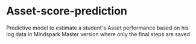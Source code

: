 # Asset-score-prediction
Predictive model to estimate a student's Asset performance based on his log data in Mindspark
Master version where only the final steps are saved
